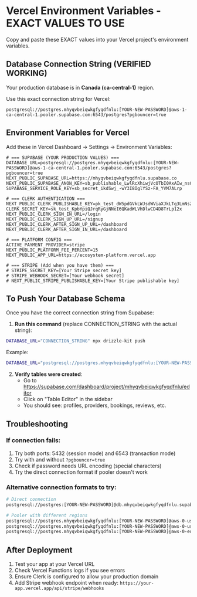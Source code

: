 # Vercel Environment Variables - EXACT VALUES TO USE

Copy and paste these EXACT values into your Vercel project's environment variables.

## Database Connection String (VERIFIED WORKING)

Your production database is in **Canada (ca-central-1)** region.

Use this exact connection string for Vercel:
```
postgresql://postgres.mhyqvbeiqwkgfyqdfnlu:[YOUR-NEW-PASSWORD]@aws-1-ca-central-1.pooler.supabase.com:6543/postgres?pgbouncer=true
```

## Environment Variables for Vercel

Add these in Vercel Dashboard → Settings → Environment Variables:

```env
# === SUPABASE (YOUR PRODUCTION VALUES) ===
DATABASE_URL=postgresql://postgres.mhyqvbeiqwkgfyqdfnlu:[YOUR-NEW-PASSWORD]@aws-1-ca-central-1.pooler.supabase.com:6543/postgres?pgbouncer=true
NEXT_PUBLIC_SUPABASE_URL=https://mhyqvbeiqwkgfyqdfnlu.supabase.co
NEXT_PUBLIC_SUPABASE_ANON_KEY=sb_publishable_LwlRcXhiwjVcOTbI0AxAIw_nsGSTMYo
SUPABASE_SERVICE_ROLE_KEY=sb_secret_ikdSwj_-wY3I8IglYSz-FA_YVM7ALrp

# === CLERK AUTHENTICATION ===
NEXT_PUBLIC_CLERK_PUBLISHABLE_KEY=pk_test_dW5pdGVkLWJsdWViaXJkLTg3LmNsZXJrLmFjY291bnRzLmRldiQ
CLERK_SECRET_KEY=sk_test_KpbYpiQJrqRyGjNNeI6QKadWLVhDlwCD4D8TrLp12x
NEXT_PUBLIC_CLERK_SIGN_IN_URL=/login
NEXT_PUBLIC_CLERK_SIGN_UP_URL=/signup
NEXT_PUBLIC_CLERK_AFTER_SIGN_UP_URL=/dashboard
NEXT_PUBLIC_CLERK_AFTER_SIGN_IN_URL=/dashboard

# === PLATFORM CONFIG ===
ACTIVE_PAYMENT_PROVIDER=stripe
NEXT_PUBLIC_PLATFORM_FEE_PERCENT=15
NEXT_PUBLIC_APP_URL=https://ecosystem-platform.vercel.app

# === STRIPE (Add when you have them) ===
# STRIPE_SECRET_KEY=[Your Stripe secret key]
# STRIPE_WEBHOOK_SECRET=[Your webhook secret]
# NEXT_PUBLIC_STRIPE_PUBLISHABLE_KEY=[Your Stripe publishable key]
```

## To Push Your Database Schema

Once you have the correct connection string from Supabase:

1. **Run this command** (replace CONNECTION_STRING with the actual string):
```bash
DATABASE_URL="CONNECTION_STRING" npx drizzle-kit push
```

Example:
```bash
DATABASE_URL="postgresql://postgres.mhyqvbeiqwkgfyqdfnlu:[YOUR-NEW-PASSWORD]@aws-0-us-east-1.pooler.supabase.com:6543/postgres" npx drizzle-kit push
```

2. **Verify tables were created**:
   - Go to https://supabase.com/dashboard/project/mhyqvbeiqwkgfyqdfnlu/editor
   - Click on "Table Editor" in the sidebar
   - You should see: profiles, providers, bookings, reviews, etc.

## Troubleshooting

### If connection fails:
1. Try both ports: 5432 (session mode) and 6543 (transaction mode)
2. Try with and without `?pgbouncer=true`
3. Check if password needs URL encoding (special characters)
4. Try the direct connection format if pooler doesn't work

### Alternative connection formats to try:
```bash
# Direct connection
postgresql://postgres:[YOUR-NEW-PASSWORD]@db.mhyqvbeiqwkgfyqdfnlu.supabase.co:5432/postgres

# Pooler with different regions
postgresql://postgres.mhyqvbeiqwkgfyqdfnlu:[YOUR-NEW-PASSWORD]@aws-0-us-east-1.pooler.supabase.com:6543/postgres
postgresql://postgres.mhyqvbeiqwkgfyqdfnlu:[YOUR-NEW-PASSWORD]@aws-0-us-west-1.pooler.supabase.com:6543/postgres
postgresql://postgres.mhyqvbeiqwkgfyqdfnlu:[YOUR-NEW-PASSWORD]@aws-0-eu-west-1.pooler.supabase.com:6543/postgres
```

## After Deployment

1. Test your app at your Vercel URL
2. Check Vercel Functions logs if you see errors
3. Ensure Clerk is configured to allow your production domain
4. Add Stripe webhook endpoint when ready: `https://your-app.vercel.app/api/stripe/webhooks`